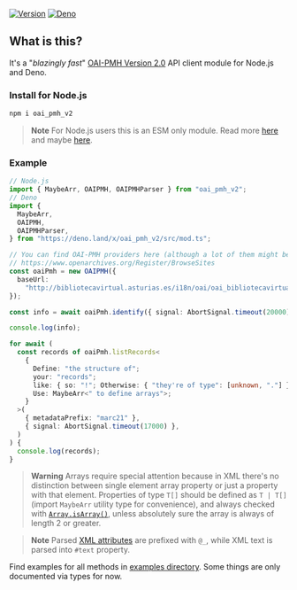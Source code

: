 [![Version][npm-svg]][npm-url] [![Deno][deno-svg]][deno-url]

## What is this?

It's a "_blazingly fast_"
[OAI-PMH Version 2.0](https://www.openarchives.org/OAI/openarchivesprotocol.html)
API client module for Node.js and Deno.

### Install for Node.js

```sh
npm i oai_pmh_v2
```

> **Note** For Node.js users this is an ESM only module. Read more
> [here](https://www.typescriptlang.org/docs/handbook/esm-node.html) and maybe
> [here](https://gist.github.com/sindresorhus/a39789f98801d908bbc7ff3ecc99d99c).

### Example

```typescript
// Node.js
import { MaybeArr, OAIPMH, OAIPMHParser } from "oai_pmh_v2";
// Deno
import {
  MaybeArr,
  OAIPMH,
  OAIPMHParser,
} from "https://deno.land/x/oai_pmh_v2/src/mod.ts";

// You can find OAI-PMH providers here (although a lot of them might be non functional):
// https://www.openarchives.org/Register/BrowseSites
const oaiPmh = new OAIPMH({
  baseUrl:
    "http://bibliotecavirtual.asturias.es/i18n/oai/oai_bibliotecavirtual.asturias.es.cmd",
});

const info = await oaiPmh.identify({ signal: AbortSignal.timeout(20000) });

console.log(info);

for await (
  const records of oaiPmh.listRecords<
    {
      Define: "the structure of";
      your: "records";
      like: { so: "!"; Otherwise: { "they're of type": [unknown, "."] } };
      Use: MaybeArr<" to define arrays">;
    }
  >(
    { metadataPrefix: "marc21" },
    { signal: AbortSignal.timeout(17000) },
  )
) {
  console.log(records);
}
```

[//]: # (@TODO Talk about issue with abort controller)

> **Warning** Arrays require special attention because in XML there's no
> distinction between single element array property or just a property with that
> element. Properties of type `T[]` should be defined as `T | T[]` (import
> `MaybeArr` utility type for convenience), and always checked with
> [`Array.isArray()`](https://developer.mozilla.org/en-US/docs/Web/JavaScript/Reference/Global_Objects/Array/isArray),
> unless absolutely sure the array is always of length 2 or greater.

> **Note** Parsed
> [XML attributes](https://www.w3schools.com/xml/xml_attributes.asp) are
> prefixed with `@_`, while XML text is parsed into `#text` property.

Find examples for all methods in
[examples directory](https://github.com/flevi29/oai_pmh_v2/tree/main/examples).
Some things are only documented via types for now.

[npm-svg]: https://img.shields.io/npm/v/oai_pmh_v2.svg?style=flat-square
[npm-url]: https://npmjs.org/package/oai_pmh_v2
[deno-svg]: https://img.shields.io/badge/deno-land-blueviolet?style=flat-square
[deno-url]: https://deno.land/x/oai_pmh_v2
